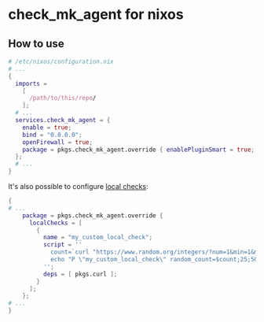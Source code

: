# check_mk_agent for nixos

## How to use

``` nix
# /etc/nixos/configuration.nix
# ...
{
  imports =
    [
      /path/to/this/repo/
    ];
  # ...
  services.check_mk_agent = {
    enable = true;
    bind = "0.0.0.0";
    openFirewall = true;
    package = pkgs.check_mk_agent.override { enablePluginSmart = true; };
  };
  # ...
}
```

It's also possible to configure [local checks](https://docs.checkmk.com/latest/en/localchecks.html):

``` nix
{
# ...
    package = pkgs.check_mk_agent.override {
      localChecks = [
        {
          name = "my_custom_local_check";
          script = ''
            count=`curl "https://www.random.org/integers/?num=1&min=1&max=100&col=1&base=10&format=plain&rnd=new"`
            echo "P \"my_custom_local_check\" random_count=$count;25;50"
          '';
          deps = [ pkgs.curl ];
        }
      ];
    };
# ...
}
```
